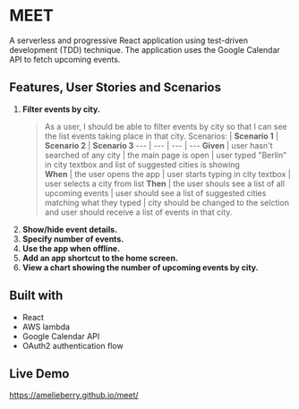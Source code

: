 # MEET
A serverless and progressive React application using test-driven development (TDD) technique. The application uses the Google Calendar API to fetch upcoming events. 

## Features, User Stories and Scenarios
1. **Filter events by city.**
    > As a user, I should be able to filter events by city so that I can see the list events taking place in that city.
     Scenarios: | **Scenario 1** |  **Scenario 2** | **Scenario 3**
     --- | --- | --- | --- 
     **Given** | user hasn't searched of any city | the main page is open | user typed "Berlin" in city textbox and list of suggested cities is showing  
     **When** | the user opens the app | user starts typing in city textbox | user selects a city from list
     **Then** | the user shouls see a list of all upcoming events | user should see a list of suggested cities matching what they typed | city should be changed to the selction and user should receive a list of events in that city.
2. **Show/hide event details.**
3. **Specify number of events.**
4. **Use the app when offline.**
5. **Add an app shortcut to the home screen.**
6. **View a chart showing the number of upcoming events by city.**

## Built with
* React
* AWS lambda
* Google Calendar API
* OAuth2 authentication flow

## Live Demo
https://amelieberry.github.io/meet/